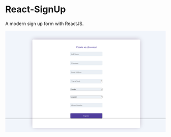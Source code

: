 # React-SignUp

A modern sign up form with ReactJS.
<p align="center">
  <a href="" rel="noopener">
 <img src="https://raw.githubusercontent.com/Chashm-e-Afreen/React-SignUp/main/screenshot.png" alt="Project logo"></a>
</p>
